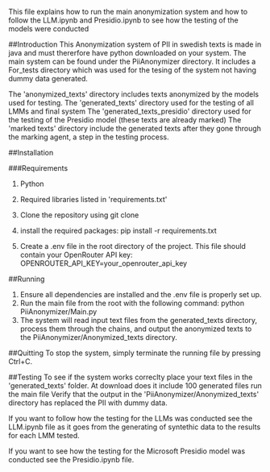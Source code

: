 This file explains how to run the main anonymization system and how to follow the LLM.ipynb and Presidio.ipynb to see how the testing of the models were conducted

##Introduction
This Anonymization system of PII in swedish texts is made in java and must thererfore have python downloaded on your system.
The main system can be found under the PiiAnonymizer directory. It includes a For_tests directory which was used for the tesing of the system not having dummy data generated.

The 'anonymized_texts' directory includes texts anonymized by the models used for testing.
The 'generated_texts' directory used for the testing of all LMMs and final system
The 'generated_texts_presidio' directory used for the testing of the Presidio model (these texts are already marked)
The 'marked texts' directory include the generated texts after they gone through the marking agent, a step in the testing process.


##Installation

###Requirements
1. Python
2. Required libraries listed in 'requirements.txt'

1. Clone the repository using git clone

2. install the required packages:
   pip install -r requirements.txt

3. Create a .env file in the root directory of the project. This file should contain your OpenRouter API key:
    OPENROUTER_API_KEY=your_openrouter_api_key

##Running
1. Ensure all dependencies are installed and the .env file is properly set up.
2. Run the main file from the root with the following command:
    python PiiAnonymizer/Main.py
3. The system will read input text files from the generated_texts directory, process them through the chains, and output the anonymized texts to the        PiiAnonymizer/Anonymized_texts directory.

##Quitting
To stop the system, simply terminate the running file by pressing Ctrl+C.

##Testing
To see if the system works correclty place your text files in the 'generated_texts' folder. At download does it include 100 generated files
run the main file
Verify that the output in the 'PiiAnonymizer/Anonymized_texts' directory has replaced the PII with dummy data.


If you want to follow how the testing for the LLMs was conducted see the LLM.ipynb file as it goes from the generating of syntethic data to the results for each LMM tested.

If you want to see how the testing for the Microsoft Presidio model was conducted see the Presidio.ipynb file.